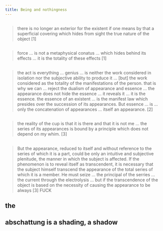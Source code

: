 ```yaml
---
title: Being and nothingness
---
```


##
> there is no longer an exterior for the existent if one means by that a superficial covering which hides from sight the true nature of the object
[1]
##
> force ... is not a metaphysical conatus ... which hides behind its effects ... it is the totality of these effects
[1]
##
> the act is everything ... genius ... is neither the work considered in isolation nor the subjective ability to produce it ... [but] the work considered as the totality of the manifestations of the person. 
that is why we can ... reject the dualism of appearance and essence ... the appearance does not hide the essence ... it reveals it ... it is the essence. 
the essence of an existent ... is the manifest law which presides over the succession of its appearances.
But essence ... is ... only the concatenation of appearances ... itself an appearance.
[2]
##
> the reality of the cup is that it is there and that it is not me ... the series of its appearances is bound by a principle which does not depend on my whim.
[3]
##
> But the appearance, reduced to itself and without reference to the series of which it is a part, could be only an intuitive and subjective plenitude, the manner in which the subject is affected. If the phenomenon is to reveal itself as transcendent, it is necessary that the subject himself transcend the appearance of the total series of which it is a member. He must seize ... the principal of the serries ... the current through the electrolysis ... but if the transcendence of the object is based on the necessity of causing the appearance to be always 
[3]
FUCK
## the
## abschattung is a shading, a shadow
